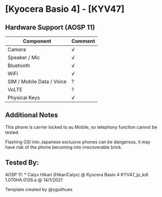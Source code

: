 # [Kyocera Basio 4] - [KYV47]

## Hardware Support (AOSP 11)

| Component                 |      Comment                                              |
|---------------------------|-----------------------------------------------------------|
| Camera                    | √                                                         |
| Speaker / Mic             | √                                                         |
| Bluetooth                 | √                                                         |
| WiFi                      | √                                                         |
| SIM / Mobile Data / Voice | ?                                                         |
| VoLTE                     | ?                                                         |
| Physical Keys             | √                                                         |

## Additional Notes

This phone is carrier locked to au Mobile, so telephony function cannot be tested.

Flashing GSI into Japanese exclusive phones can be dangerous, it may have risk of the phone becoming into irrecoverable brick.

## Tested By:

AOSP 11: * Calyx Hikari (HikariCalyx) @ Kyocera Basio 4 KYV47_jp_kdi 1.070HA.0126.a @ 14/1/2021

Template created by @zguithues